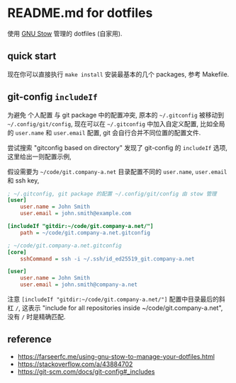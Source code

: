 
# README.md for dotfiles

使用 [GNU Stow](https://www.gnu.org/software/stow/) 管理的 dotfiles (自家用).

## quick start

现在你可以直接执行 `make install` 安装最基本的几个 packages, 参考 Makefile.

## git-config `includeIf`

为避免 个人配置 与 git package 中的配置冲突, 原本的 `~/.gitconfig` 被移动到 `~/.config/git/config`,
现在可以在 `~/.gitconfig` 中加入自定义配置, 比如全局的 `user.name` 和 `user.email` 配置, git 会自行合并不同位置的配置文件.

尝试搜索 "gitconfig based on directory" 发现了 git-config 的 `includeIf` 选项, 这里给出一则配置示例,

假设需要为 `~/code/git.company-a.net` 目录配置不同的 `user.name`, `user.email` 和 ssh key,

```ini
; ~/.gitconfig, git package 的配置 ~/.config/git/config 由 stow 管理
[user]
    user.name = John Smith
    user.email = john.smith@example.com

[includeIf "gitdir:~/code/git.company-a.net/"]
    path = ~/code/git.company-a.net.gitconfig

; ~/code/git.company-a.net.gitconfig
[core]
    sshCommand = ssh -i ~/.ssh/id_ed25519_git.company-a.net

[user]
    user.name = John Smith
    user.email = john.smith@company-a.net
```

注意 `[includeIf "gitdir:~/code/git.company-a.net/"]` 配置中目录最后的斜杠 `/`,
这表示 "include for all repositories inside ~/code/git.company-a.net", 没有 `/` 时是精确匹配.

## reference

* https://farseerfc.me/using-gnu-stow-to-manage-your-dotfiles.html
* https://stackoverflow.com/a/43884702
* https://git-scm.com/docs/git-config#_includes
